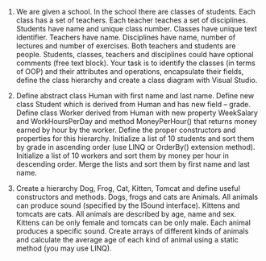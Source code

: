1. We are given a school. In the school there are classes of students. Each class has a set of teachers. Each teacher teaches a set of disciplines. Students have name and unique class number. Classes have unique text identifier. Teachers have name. Disciplines have name, number of lectures and number of exercises. Both teachers and students are people. Students, classes, teachers and disciplines could have optional comments (free text block).
	Your task is to identify the classes (in terms of  OOP) and their attributes and operations, encapsulate their fields, define the class hierarchy and create a class diagram with Visual Studio.

2. Define abstract class Human with first name and last name. Define new class Student which is derived from Human and has new field – grade. Define class Worker derived from Human with new property WeekSalary and WorkHoursPerDay and method MoneyPerHour() that returns money earned by hour by the worker. Define the proper constructors and properties for this hierarchy. Initialize a list of 10 students and sort them by grade in ascending order (use LINQ or OrderBy() extension method). Initialize a list of 10 workers and sort them by money per hour in descending order. Merge the lists and sort them by first name and last name.

3. Create a hierarchy Dog, Frog, Cat, Kitten, Tomcat and define useful constructors and methods. Dogs, frogs and cats are Animals. All animals can produce sound (specified by the ISound interface). Kittens and tomcats are cats. All animals are described by age, name and sex. Kittens can be only female and tomcats can be only male. Each animal produces a specific sound. Create arrays of different kinds of animals and calculate the average age of each kind of animal using a static method (you may use LINQ).
